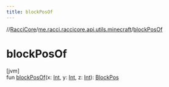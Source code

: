 ```yaml
---
title: blockPosOf
---
```

//[RacciCore](../../index.html)/[me.racci.raccicore.api.utils.minecraft](index.html)/[blockPosOf](block-pos-of.html)



# blockPosOf



[jvm]\
fun [blockPosOf](block-pos-of.html)(x: [Int](https://kotlinlang.org/api/latest/jvm/stdlib/kotlin/-int/index.html), y: [Int](https://kotlinlang.org/api/latest/jvm/stdlib/kotlin/-int/index.html), z: [Int](https://kotlinlang.org/api/latest/jvm/stdlib/kotlin/-int/index.html)): [BlockPos](-block-pos/index.html)




